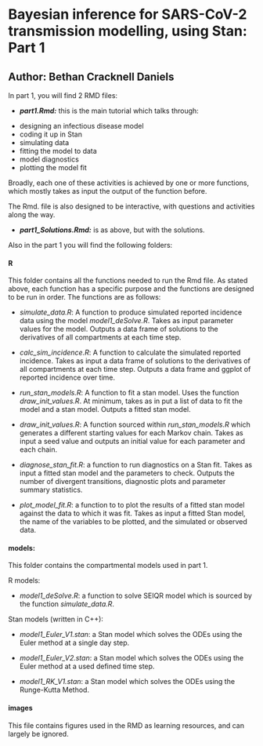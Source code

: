 # Bayesian inference for SARS-CoV-2 transmission modelling, using Stan: Part 1 

## Author: Bethan Cracknell Daniels


In part 1, you will find 2 RMD files:

- ***part1.Rmd:*** this is the main tutorial which talks through: 

 * designing an infectious disease model
 * coding it up in Stan 
 * simulating data 
 * fitting the model to data
 * model diagnostics
 * plotting the model fit
 
 
Broadly, each one of these activities is achieved by one or more functions, which mostly takes as input the output of the function before. 

The Rmd. file is also designed to be interactive, with questions and activities along the way.

- ***part1_Solutions.Rmd:*** is as above, but with the solutions. 

Also in the part 1 you will find the following folders: 

#### R

This folder contains all the functions needed to run the Rmd file. As stated above, each function has a specific purpose and the functions are designed to be run in order. The functions are as follows: 

- *simulate_data.R*: A function to produce simulated reported incidence data using the model *model1_deSolve.R*. Takes as input parameter values for the model. Outputs a data frame of solutions to the derivatives of all compartments at each time step. 

- *calc_sim_incidence.R*: A function to calculate the simulated reported incidence. Takes as input a data frame of solutions to the derivatives of all compartments at each time step. Outputs a data frame and ggplot of reported incidence over time. 

- *run_stan_models.R*: A function to fit a stan model. Uses the function *draw_init_values.R*. At minimum, takes as in put a list of data to fit the model and a stan model. Outputs a fitted stan model. 

- *draw_init_values.R*: A function sourced within *run_stan_models.R*  which generates a different starting values for each Markov chain. Takes as input a seed value and outputs an initial value for each parameter and each chain. 

- *diagnose_stan_fit.R*: a function to run diagnostics on a Stan fit. Takes as input a fitted  stan model and the parameters to check. Outputs the number of divergent transitions, diagnostic plots and parameter summary statistics. 

- *plot_model_fit.R*: a function to to plot the results of a fitted stan model against the data to which it was fit. Takes as input a fitted Stan model, the name of the variables to be plotted, and the simulated or observed data.

#### models:

This folder contains the compartmental models used in part 1. 

R models: 
- *model1_deSolve.R*: a function to solve SEIQR model which is sourced by the function *simulate_data.R*. 

Stan models (written in C++): 
- *model1_Euler_V1.stan*: a Stan model which solves the ODEs using the Euler method at a single day step. 
- *model1_Euler_V2.stan*: a Stan model which solves the ODEs using the Euler method at a used defined time step. 

- *model1_RK_V1.stan*: a Stan model which solves the ODEs using the Runge-Kutta Method. 


#### images


This file contains figures used in the RMD as learning resources, and can largely be ignored. 

